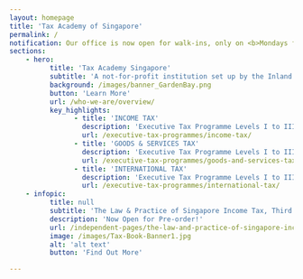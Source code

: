 ```yaml
---
layout: homepage
title: 'Tax Academy of Singapore'
permalink: /
notification: Our office is now open for walk-ins, only on <b>Mondays from 10.00 a.m. to 3.00 p.m.</b> <br>However, our programmes are still running as scheduled, online. <br>For the latest updates, please refer to the respective pages on this website.
sections:
    - hero:
          title: 'Tax Academy Singapore'
          subtitle: 'A not-for-profit institution set up by the Inland Revenue Authority of Singapore in collaboration with international accounting firms'
          background: /images/banner_GardenBay.png
          button: 'Learn More'
          url: /who-we-are/overview/
          key_highlights:
                - title: 'INCOME TAX'
                  description: 'Executive Tax Programme Levels I to III'
                  url: /executive-tax-programmes/income-tax/
                - title: 'GOODS & SERVICES TAX'
                  description: 'Executive Tax Programme Levels I to III'
                  url: /executive-tax-programmes/goods-and-services-tax/
                - title: 'INTERNATIONAL TAX'
                  description: 'Executive Tax Programme Levels I to III'
                  url: /executive-tax-programmes/international-tax/
    - infopic:
          title: null
          subtitle: 'The Law & Practice of Singapore Income Tax, Third Edition'
          description: 'Now Open for Pre-order!'
          url: /independent-pages/the-law-and-practice-of-singapore-income-tax/
          image: /images/Tax-Book-Banner1.jpg
          alt: 'alt text'
          button: 'Find Out More'

---
```



